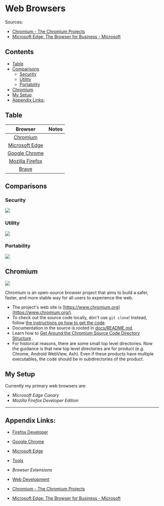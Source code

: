 # Web Browsers

Sources:

* [Chromium - The Chromium Projects](https://www.chromium.org/Home)
* [Microsoft Edge: The Browser for Business - Microsoft](https://www.microsoft.com/en-us/edge/business?form=MM13Y8&OCID=MM13Y8&OCID=AID2100873_SEM_469918d2b40c1c3bedab786890d18649:G:s&msclkid=469918d2b40c1c3bedab786890d18649)

## Contents

* [Table](README.md#table)
* [Comparisons](README.md#comparisons)
  * [Security](README.md#security)
  * [Utility](README.md#utility)
  * [Portability](README.md#portability)
* [Chromium](README.md#chromium)
* [My Setup](README.md#my-setup)
* [Appendix Links:](README.md#appendix-links)

## Table

|Browser|Notes|
|:-----:|:---:|
|[Chromium](https://www.chromium.org/Home)||
|[Microsoft Edge]()||
|[Google Chrome]()||
|[Mozilla Firefox]()||
|[Brave]()||

## Comparisons

### Security

![](https://i.imgur.com/35p6RSR.png)

### Utility

![](https://i.imgur.com/FAChiSF.png)

### Portability

![](https://i.imgur.com/YhdAyWk.png)

## Chromium

![](https://i.imgur.com/eICerS7.png)

Chromium is an open-source browser project that aims to build a safer, faster, and more stable way for all users to experience the web.

* The project's web site is [https://www.chromium.org](https://www.chromium.org/).
* To check out the source code locally, don't use `git clone`! Instead, follow [the instructions on how to get the code](https://chromium.googlesource.com/chromium/src.git/+/HEAD/docs/get_the_code.md).
* Documentation in the source is rooted in [docs/README.md](https://chromium.googlesource.com/chromium/src.git/+/HEAD/docs/README.md).
* Learn how to [Get Around the Chromium Source Code Directory Structure](https://www.chromium.org/developers/how-tos/getting-around-the-chrome-source-code) .
* For historical reasons, there are some small top level directories. Now the guidance is that new top level directories are for product (e.g. Chrome, Android WebView, Ash). Even if these products have multiple executables, the code should be in subdirectories of the product.

## My Setup

Currently my primary web browsers are:

* *Microsoft Edge Canary*
* *Mozilla Firefox Developer Edition*

---

## Appendix Links:

* [Firefox Developer](Firefox/Firefox%20Developer.md)

* [Google Chrome](Chrome/Google%20Chrome.md)

* [Microsoft Edge](Microsoft%20Edge.md)

* [Tools](../Tools.md)

* *Browser Extensions*

* [Web Development](../../../2-Areas/MOCs/Web%20Development.md)

* [Chromium - The Chromium Projects](https://www.chromium.org/Home)

* [Microsoft Edge: The Browser for Business - Microsoft](https://www.microsoft.com/en-us/edge/business?form=MM13Y8&OCID=MM13Y8&OCID=AID2100873_SEM_469918d2b40c1c3bedab786890d18649:G:s&msclkid=469918d2b40c1c3bedab786890d18649)
